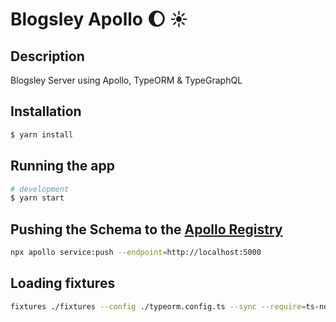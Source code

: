 # Blogsley Apollo :moon: :sunny:

## Description

Blogsley Server using Apollo, TypeORM & TypeGraphQL

## Installation

```bash
$ yarn install
```

## Running the app

```bash
# development
$ yarn start
```

## Pushing the Schema to the [Apollo Registry](https://www.apollographql.com/)

```bash
npx apollo service:push --endpoint=http://localhost:5000
```

## Loading fixtures

```bash
fixtures ./fixtures --config ./typeorm.config.ts --sync --require=ts-node/register --require=tsconfig-paths/register
```